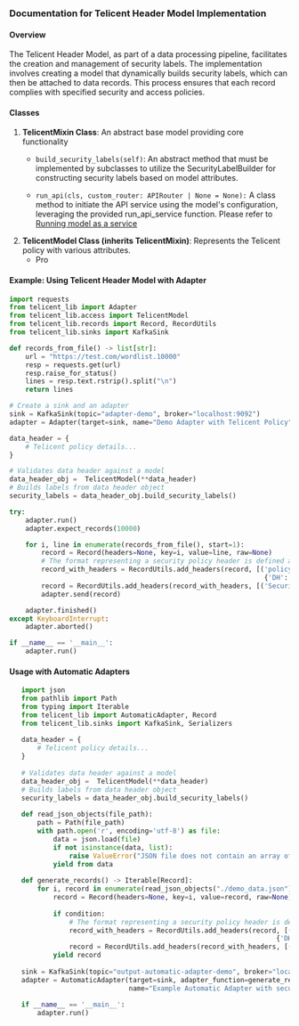 ### Documentation for Telicent Header Model Implementation

#### Overview

The Telicent Header Model, as part of a data processing pipeline, facilitates the creation and management of security labels. 
The implementation involves creating a model that dynamically builds 
security labels, which can then be attached to data records. This process ensures that each record complies with specified 
security and access policies.

#### Classes 

1. **TelicentMixin Class**: An abstract base model providing core functionality
   - `build_security_labels(self)`: An abstract method that must be implemented by
      subclasses to utilize the SecurityLabelBuilder for constructing security 
      labels based on model attributes.
     
   - `run_api(cls, custom_router: APIRouter | None = None):` A class method to initiate the API service using the 
      model's configuration, leveraging the provided run_api_service function. 
      Please refer to [Running model as a service](./model-as-a-service.md)
2. **TelicentModel Class (inherits TelicentMixin)**: Represents the Telicent policy with various attributes.
   - Pro 


#### Example: Using Telicent Header Model with Adapter

```python
import requests
from telicent_lib import Adapter
from telicent_lib.access import TelicentModel
from telicent_lib.records import Record, RecordUtils
from telicent_lib.sinks import KafkaSink

def records_from_file() -> list[str]:
    url = "https://test.com/wordlist.10000"
    resp = requests.get(url)
    resp.raise_for_status()
    lines = resp.text.rstrip().split("\n")
    return lines

# Create a sink and an adapter
sink = KafkaSink(topic="adapter-demo", broker="localhost:9092")
adapter = Adapter(target=sink, name="Demo Adapter with Telicent Policy", source_name="Word List MIT")

data_header = {
    # Telicent policy details...
}

# Validates data header against a model
data_header_obj =  TelicentModel(**data_header) 
# Builds labels from data header object
security_labels = data_header_obj.build_security_labels()

try:
    adapter.run()
    adapter.expect_records(10000)

    for i, line in enumerate(records_from_file(), start=1):
        record = Record(headers=None, key=i, value=line, raw=None)
        # The format representing a security policy header is defined at user discretion, code below is an example.
        record_with_headers = RecordUtils.add_headers(record, [('policyInformation', 
                                                                {'DH': data_header_obj.model_dump()})])
        record = RecordUtils.add_headers(record_with_headers, [('Security-Label', security_labels)])
        adapter.send(record)

    adapter.finished()
except KeyboardInterrupt:
    adapter.aborted()

if __name__ == '__main__':
    adapter.run()
```

#### Usage with Automatic Adapters

```python
   import json
   from pathlib import Path
   from typing import Iterable
   from telicent_lib import AutomaticAdapter, Record
   from telicent_lib.sinks import KafkaSink, Serializers
   
   data_header = {
       # Telicent policy details...
   }
  
   # Validates data header against a model
   data_header_obj =  TelicentModel(**data_header) 
   # Builds labels from data header object
   security_labels = data_header_obj.build_security_labels()
   
   def read_json_objects(file_path):
       path = Path(file_path)
       with path.open('r', encoding='utf-8') as file:
           data = json.load(file)
           if not isinstance(data, list):
               raise ValueError("JSON file does not contain an array of objects")
           yield from data
   
   def generate_records() -> Iterable[Record]:
       for i, record in enumerate(read_json_objects("./demo_data.json")):
           record = Record(headers=None, key=i, value=record, raw=None)
           
           if condition:
               # The format representing a security policy header is defined at user discretion, code below is an example.
               record_with_headers = RecordUtils.add_headers(record, [('policyInformation', 
                                                                   {'DH': data_header_obj.model_dump()})])
               record = RecordUtils.add_headers(record_with_headers, [('Security-Label', security_labels)])
           yield record
   
   sink = KafkaSink(topic="output-automatic-adapter-demo", broker="localhost:9092", value_serializer=Serializers.to_json)
   adapter = AutomaticAdapter(target=sink, adapter_function=generate_records,
                              name="Example Automatic Adapter with security policy", source_name="Some file")
   
   if __name__ == '__main__':
       adapter.run()
```